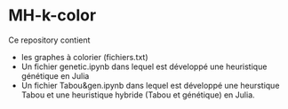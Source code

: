 # MH-k-color

Ce repository contient 
- les graphes à colorier (fichiers.txt)
- Un fichier genetic.ipynb dans lequel est développé une heuristique génétique en Julia
- Un fichier Tabou&gen.ipynb dans lequel est développé une heurstique Tabou et une heuristique hybride (Tabou et génétique) en Julia.
